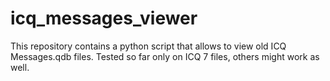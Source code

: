 # icq_messages_viewer
This repository contains a python script that allows to view old ICQ Messages.qdb files. Tested so far only on ICQ 7 files, others might work as well.
